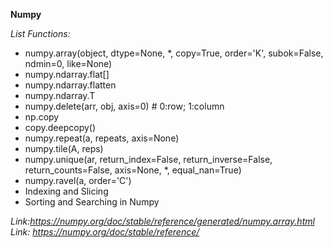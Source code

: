 **Numpy**

*List Functions:*
- numpy.array(object, dtype=None, \*, copy=True, order='K', subok=False, ndmin=0, like=None)
- numpy.ndarray.flat[]
- numpy.ndarray.flatten
- numpy.ndarray.T
- numpy.delete(arr, obj, axis=0) # 0:row; 1:column
- np.copy
- copy.deepcopy()
- numpy.repeat(a, repeats, axis=None)
- numpy.tile(A, reps)
- numpy.unique(ar, return_index=False, return_inverse=False, return_counts=False, axis=None, \*, equal_nan=True)
- numpy.ravel(a, order='C')
- Indexing and Slicing
- Sorting and Searching in Numpy

_Link:https://numpy.org/doc/stable/reference/generated/numpy.array.html_ <br/>
_Link: https://numpy.org/doc/stable/reference/_

